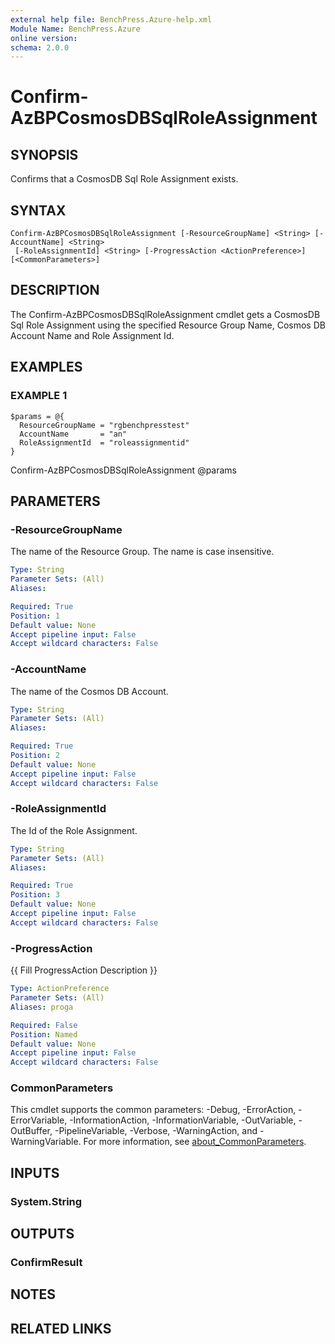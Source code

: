 ```yaml
---
external help file: BenchPress.Azure-help.xml
Module Name: BenchPress.Azure
online version:
schema: 2.0.0
---
```


# Confirm-AzBPCosmosDBSqlRoleAssignment

## SYNOPSIS
Confirms that a CosmosDB Sql Role Assignment exists.

## SYNTAX

```
Confirm-AzBPCosmosDBSqlRoleAssignment [-ResourceGroupName] <String> [-AccountName] <String>
 [-RoleAssignmentId] <String> [-ProgressAction <ActionPreference>] [<CommonParameters>]
```

## DESCRIPTION
The Confirm-AzBPCosmosDBSqlRoleAssignment cmdlet gets a CosmosDB Sql Role Assignment
using the specified Resource Group Name, Cosmos DB Account Name and Role Assignment Id.

## EXAMPLES

### EXAMPLE 1
```
$params = @{
  ResourceGroupName = "rgbenchpresstest"
  AccountName       = "an"
  RoleAssignmentId  = "roleassignmentid"
}
```

Confirm-AzBPCosmosDBSqlRoleAssignment @params

## PARAMETERS

### -ResourceGroupName
The name of the Resource Group.
The name is case insensitive.

```yaml
Type: String
Parameter Sets: (All)
Aliases:

Required: True
Position: 1
Default value: None
Accept pipeline input: False
Accept wildcard characters: False
```

### -AccountName
The name of the Cosmos DB Account.

```yaml
Type: String
Parameter Sets: (All)
Aliases:

Required: True
Position: 2
Default value: None
Accept pipeline input: False
Accept wildcard characters: False
```

### -RoleAssignmentId
The Id of the Role Assignment.

```yaml
Type: String
Parameter Sets: (All)
Aliases:

Required: True
Position: 3
Default value: None
Accept pipeline input: False
Accept wildcard characters: False
```

### -ProgressAction
{{ Fill ProgressAction Description }}

```yaml
Type: ActionPreference
Parameter Sets: (All)
Aliases: proga

Required: False
Position: Named
Default value: None
Accept pipeline input: False
Accept wildcard characters: False
```

### CommonParameters
This cmdlet supports the common parameters: -Debug, -ErrorAction, -ErrorVariable, -InformationAction, -InformationVariable, -OutVariable, -OutBuffer, -PipelineVariable, -Verbose, -WarningAction, and -WarningVariable. For more information, see [about_CommonParameters](http://go.microsoft.com/fwlink/?LinkID=113216).

## INPUTS

### System.String
## OUTPUTS

### ConfirmResult
## NOTES

## RELATED LINKS
